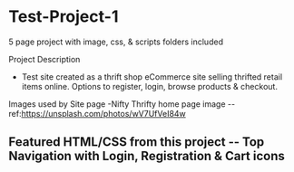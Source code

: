 # Test-Project-1
5 page project with image, css, & scripts folders included

Project Description
- Test site created as a thrift shop eCommerce site selling thrifted retail items online. Options to register, login, browse products & checkout.

Images used by Site page
-Nifty Thrifty home page image
--ref:https://unsplash.com/photos/wV7UfVeI84w

Featured HTML/CSS from this project
-- Top Navigation with Login, Registration & Cart icons 
--
